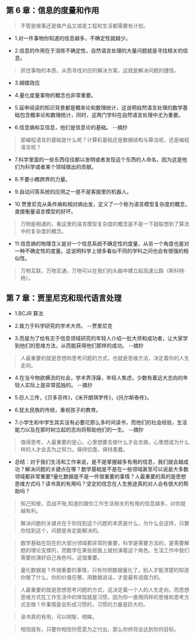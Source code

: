 ## 第 6 章：信息的度量和作用

> 不管是做事还是做产品又或是工程和生活都需要有计划。

- 1.对一件事物你知道的信息越多，不确定性就越少。

- 2.信息的作用在于消除不确定性，自然语言处理的大量问题就是寻找相关的信息。

> 抓住事物的本质，从而寻找对应的解决方案，这就是解决问题的捷径。

- 3.蝴蝶效应

- 4.量化度量事物的概念也非常重要。

- 5.延申阅读的知识背景都是概率论和数理统计，这说明自然语言处理的数学基础包含概率论和数理统计，同时，这两门学科在自然语言处理中尤为重要。

- 6.信息熵和互信息，他们是信息论的基础。 --摘抄

> 那编程语言的基础是什么呢？计算机基础还是数据结构与算法呢，还是编程语言呢？

- 7.科学里面的一些东西往往都以发明或者发现这个东西的人命名，因为这是他们为科学或者某个领域做出的贡献。

- 8.不要小瞧跨界的力量。

- 9.自动问答系统的应用之一是不是客服里的机器人。

- 10.贾里尼克从条件熵和相对熵出发，定义了一个称为语言模型复杂度的概念，直接衡量语言模型的好坏。

> 万物是相通的，看这里的语言模型复杂度的概念是不是一下就联想到了算法中的复杂度的概念。

- 11.信息熵的物理含义是对一个信息系统不确定性的度量，从另一个角度也是对一种不确定性的度量。这说明科学上很多看似不同的学科之间也会有很强的相似性。

> 万物互联，万物互通，万物可以在我们的头脑中建立起高速公路（斯科特·杨）。

## 第 7 章：贾里尼克和现代语言处理

- 1.BCJR 算法

- 2.致力于科学研究的学术大师。 --贾里尼克

- 3.而是为了给有志于信息领域研究的年轻人介绍一批大师和成功者，让大家学到他们的思维方法，从而能获得他们那样的成功。 --摘抄

> 人最重要的就是思想和思考问题的方式，也就是思维方法，决定着你的人生走向。

- 4.在当今物欲横流的社会，学术界浮躁，年轻人焦虑，少数有着远大志向的年轻人实际上是非常孤独的。 --摘抄

- 5.巨人三传，《贝多芬传》，《米开朗琪罗传》，《托尔斯泰传》。

- 6.犹太民族的传统，重视孩子的教育。

- 7.小学生和中学生其实没有必要花那么多时间读书，而他们的社会经验，生活能力以及在那时树立起的志向将帮助他们的一生。 --摘抄

> 值得思考，人最重要的是心，心里想要去做什么才会去做，心里想成为什么样的人才会去为之努力。保持饥饿，保持愚蠢。

- 总结：对于我们生活和工作来说，是不是掌握越多有用的信息，我们就会越成功？解决问题的关键点在哪？数学基础是不是在一些领域甚至可以说是大多数领域都非常重要?量化数据是不是一件很重要的事情？人最重要的真的是思想思维方式吗？读书真的有用吗？坚定的信念在人生旅途真的对人会有很大的帮助吗？

> 知己知彼，百战不殆,知道的跟你工作生活相关的有用的信息越多，对你就越有利。

> 解决问题的关键点在于你找到这个问题的本质是什么，为什么会这样，只要你找到这个，问题是肯定能解决的。

> 数学基础在现在的大部分领域都非常的重要，科学是需要方法的，是需要解题的理论支撑的，而数学在某些层面上就扮演着这个角色。生活工作中我们需要扮演好自己角色吗，这很重要。

> 量化数据是 1 件很重要的事情，只有你把数据量化了，别人才能清楚的知道你做了什么，你的价值在哪，用数据说话，才是最有说服力的。

> 人最重要的就是思想思考问题的方式，这决定着一个人的人生走向，而思想思维方式在工作生活中的体现就是习惯，因为你一直用同样的思维和思考方式去做 1 件事情是会形成习惯的，习惯的力量是巨大的。

> 读书真的有用，可以明智，明眸。

> 相信就有，只要你相信你愿意为之付出，那么你终将会达到你的目标。
